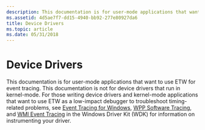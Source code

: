 ```yaml
---
description: This documentation is for user-mode applications that want to use ETW for event tracing.
ms.assetid: 4d5ae7f7-dd15-4940-bb92-277e80927da6
title: Device Drivers
ms.topic: article
ms.date: 05/31/2018
---
```


# Device Drivers

This documentation is for user-mode applications that want to use ETW for event tracing. This documentation is not for device drivers that run in kernel-mode. For those writing device drivers and kernel-mode applications that want to use ETW as a low-impact debugger to troubleshoot timing-related problems, see [Event Tracing for Windows](/windows-hardware/drivers/devtest/event-tracing-for-windows--etw-), [WPP Software Tracing](/windows-hardware/drivers/devtest/wpp-software-tracing), and [WMI Event Tracing](/windows-hardware/drivers/kernel/wmi-event-tracing) in the Windows Driver Kit (WDK) for information on instrumenting your driver.

 

 
